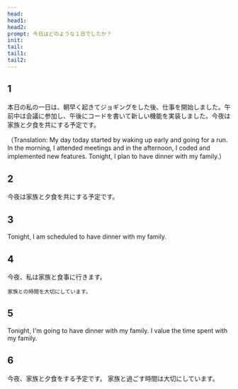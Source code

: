 ```yaml
---
head: 
head1: 
head2: 
prompt: 今日はどのような１日でしたか？
init: 
tail: 
tail1: 
tail2: 
---
```


## 1
本日の私の一日は、朝早く起きてジョギングをした後、仕事を開始しました。午前中は会議に参加し、午後にコードを書いて新しい機能を実装しました。今夜は家族と夕食を共にする予定です。

（Translation: My day today started by waking up early and going for a run. In the morning, I attended meetings and in the afternoon, I coded and implemented new features. Tonight, I plan to have dinner with my family.）
## 2
今夜は家族と夕食を共にする予定です。
## 3
Tonight, I am scheduled to have dinner with my family.
## 4
今夜、私は家族と食事に行きます。
    
    家族との時間を大切にしています。
## 5
Tonight, I'm going to have dinner with my family.
I value the time spent with my family.
## 6
今夜、家族と夕食をする予定です。
    家族と過ごす時間は大切にしています。
